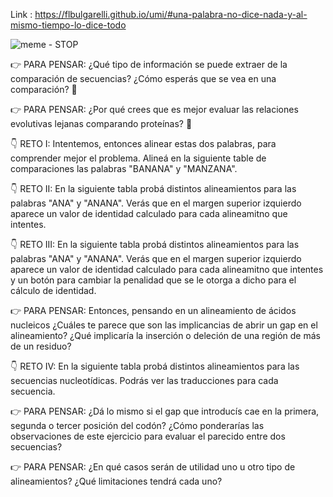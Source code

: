 Link :
https://flbulgarelli.github.io/umi/#una-palabra-no-dice-nada-y-al-mismo-tiempo-lo-dice-todo

![meme - STOP](https://github.com/pache0015/Bioinformatica-UNQ/blob/master/TP%20-%205/img/meme.jpg)


👉 PARA PENSAR: ¿Qué tipo de información se puede extraer de la comparación de secuencias? ¿Cómo esperás que se vea en una comparación? 🤔

👉 PARA PENSAR: ¿Por qué crees que es mejor evaluar las relaciones evolutivas lejanas comparando proteínas? 🤔

👇 RETO I: Intentemos, entonces alinear estas dos palabras, para comprender mejor el problema. Alineá en la siguiente table de comparaciones las palabras "BANANA" y "MANZANA".

👇 RETO II: En la siguiente tabla probá distintos alineamientos para las palabras "ANA" y "ANANA". Verás que en el margen superior izquierdo aparece un valor de identidad calculado para cada alineamitno que intentes.

👇 RETO III: En la siguiente tabla probá distintos alineamientos para las palabras "ANA" y "ANANA". Verás que en el margen superior izquierdo aparece un valor de identidad calculado para cada alineamitno que intentes y un botón para cambiar la penalidad que se le otorga a dicho para el cálculo de identidad.

👉 PARA PENSAR: Entonces, pensando en un alineamiento de ácidos nucleicos ¿Cuáles te parece que son las implicancias de abrir un gap en el alineamiento? ¿Qué implicaría la inserción o deleción de una región de más de un residuo?

👇 RETO IV: En la siguiente tabla probá distintos alineamientos para las secuencias nucleotídicas. Podrás ver las traducciones para cada secuencia.

👉 PARA PENSAR: ¿Dá lo mismo si el gap que introducís cae en la primera, segunda o tercer posición del codón? ¿Cómo ponderarías las observaciones de este ejercicio para evaluar el parecido entre dos secuencias?

👉 PARA PENSAR: ¿En qué casos serán de utilidad uno u otro tipo de alineamientos? ¿Qué limitaciones tendrá cada uno?

